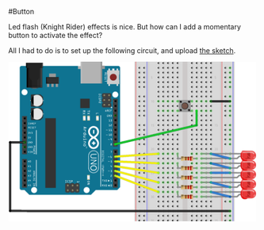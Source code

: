 #Button

Led flash (Knight Rider) effects is nice. But how can I add a momentary button to activate the effect?

All I had to do is to set up the following circuit, and upload [the sketch](https://github.com/wizofwor/arduino/blob/master/03-button/button/button.ino). 

<img src="https://github.com/wizofwor/arduino/blob/master/03-button/button_bb.png?raw=true" width=500>




